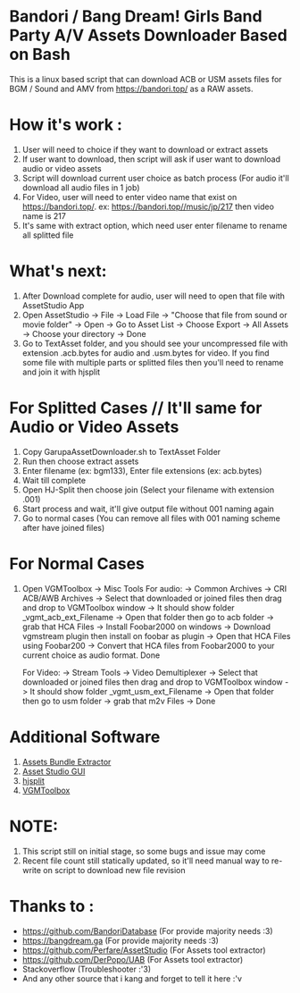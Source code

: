 # Bandori / Bang Dream! Girls Band Party A/V Assets Downloader Based on Bash
This is a linux based script that can download ACB or USM assets files for BGM / Sound and AMV from https://bandori.top/ as a RAW assets.

# How it's work :
1. User will need to choice if they want to download or extract assets
2. If user want to download, then script will ask if user want to download audio or video assets
3. Script will download current user choice as batch process (For audio it'll download all audio files in 1 job)
4. For Video, user will need to enter video name that exist on https://bandori.top/. 
	ex: https://bandori.top//music/jp/217
		then video name is 217
5. It's same with extract option, which need user enter filename to rename all splitted file

# What's next:
1. After Download complete for audio, user will need to open that file with AssetStudio App
2. Open AssetStudio -> File -> Load File -> "Choose that file from sound or movie folder" -> Open
   -> Go to Asset List -> Choose Export -> All Assets -> Choose your directory -> Done
3. Go to TextAsset folder, and you should see your uncompressed file with extension .acb.bytes for audio and .usm.bytes for video.
   If you find some file with multiple parts or splitted files then you'll need to rename and join it with hjsplit

# For Splitted Cases // It'll same for Audio or Video Assets
1. Copy GarupaAssetDownloader.sh to TextAsset Folder
2. Run then choose extract assets
3. Enter filename (ex: bgm133), Enter file extensions (ex: acb.bytes)
4. Wait till complete
5. Open HJ-Split then choose join (Select your filename with extension .001)
6. Start process and wait, it'll give output file without 001 naming again
7. Go to normal cases (You can remove all files with 001 naming scheme after have joined files)

# For Normal Cases
1. Open VGMToolbox -> Misc Tools
	For audio: -> Common Archives -> CRI ACB/AWB Archives -> Select that downloaded or joined files then drag and drop to
				VGMToolbox window -> It should show folder _vgmt_acb_ext_Filename -> Open that folder then go to acb folder
				-> grab that HCA Files -> Install Foobar2000 on windows -> Download vgmstream plugin then install on foobar as
				plugin -> Open that HCA Files using Foobar200 -> Convert that HCA files from Foobar2000 to your current choice as
				audio format. Done
	
	For Video: -> Stream Tools -> Video Demultiplexer -> Select that downloaded or joined files then drag and drop to
				VGMToolbox window -> It should show folder _vgmt_usm_ext_Filename -> Open that folder then go to usm folder
				-> grab that m2v Files -> Done


# Additional Software
1. [Assets Bundle Extractor](https://github.com/DerPopo/UABE/releases/download/2.2stableb/AssetsBundleExtractor_2.2stableb_64bit.zip)
2. [Asset Studio GUI](https://github.com/Perfare/AssetStudio)
3. [hjsplit](https://dl6.filehippo.com/566/04d/00b9565ac4782898df40ce49797b3c5205/hjsplit.zip?expires=1585872076&signature=87bf23c7d0bad07850b369f687e41ad4&url=https%3A%2F%2Ffilehippo.com%2Fdownload_hjsplit%2F&filename=hjsplit.zip)
4. [VGMToolbox](https://sourceforge.net/projects/vgmtoolbox/)

# NOTE:
1. This script still on initial stage, so some bugs and issue may come
2. Recent file count still statically updated, so it'll need manual way to re-write on script to download new file revision

# Thanks to :
- https://github.com/BandoriDatabase (For provide majority needs :3)
- https://bangdream.ga (For provide majority needs :3)
- https://github.com/Perfare/AssetStudio (For Assets tool extractor)
- https://github.com/DerPopo/UAB (For Assets tool extractor)
- Stackoverflow (Troubleshooter :'3)
- And any other source that i kang and forget to tell it here :'v